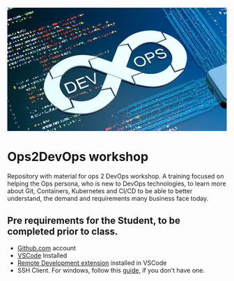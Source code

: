 ![logo](.repo/images/frontpage_logo.jpg)
# Ops2DevOps workshop

Repository with material for ops 2 DevOps workshop.
A training focused on helping the Ops persona, who is new to DevOps technologies, to learn more about Git, Containers, Kubernetes and CI/CD to be able to better understand, the demand and requirements many business face today.

## Pre requirements for the Student, to be completed prior to class.

- [Github.com](www.github.com) account
- [VSCode](https://code.visualstudio.com/Download) Installed
- [Remote Development extension](https://marketplace.visualstudio.com/items?itemName=ms-vscode-remote.vscode-remote-extensionpack) installed in VSCode
- SSH Client. For windows, follow this [guide](https://docs.microsoft.com/en-gb/windows-server/administration/openssh/openssh_install_firstuse), if you don't have one. 


